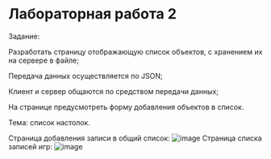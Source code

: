# Лабораторная работа 2
Задание:

Разработать страницу отображающую список объектов, с хранением их на сервере в файле;

Передача данных осуществляется по JSON;

Клиент и сервер общаются по средством передачи данных;

На странице предусмотреть форму добавления объектов в список.

Тема: список настолок.

Страница добавления записи в общий список:
![image](https://github.com/DokutahShikikan/laba2/assets/124569209/c7a3f9bb-3970-4124-b30f-89879e666289)
Страница списка записей игр:
![image](https://github.com/DokutahShikikan/laba2/assets/124569209/793fc4ab-0932-486c-b0df-9776b4f66272)
